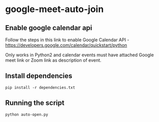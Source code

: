 # google-meet-auto-join

## Enable google calendar api

Follow the steps in this link to enable Google Calendar API - https://developers.google.com/calendar/quickstart/python

Only works in Python2 and calendar events must have attached Google meet link or Zoom link as description of event.

## Install dependencies

```pip install -r dependencies.txt```

## Running the script

```python auto-open.py```